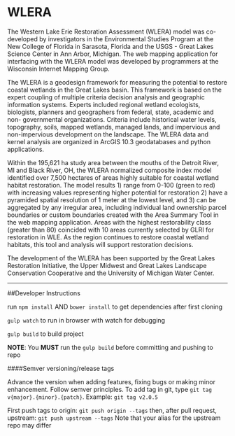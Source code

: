 # WLERA

The Western Lake Erie Restoration Assessment (WLERA) model was co-developed by investigators in the Environmental Studies Program at the New College of Florida in Sarasota, Florida and the USGS - Great Lakes Science Center in Ann Arbor, Michigan. The web mapping application for interfacing with the WLERA model was developed by programmers at the Wisconsin Internet Mapping Group.

The WLERA is a geodesign framework for measuring the potential to restore coastal wetlands in the Great Lakes basin. This framework is based on the expert coupling of multiple criteria decision analysis and geographic information systems. Experts included regional wetland ecologists, biologists, planners and geographers from federal, state, academic and non- governmental organizations. Criteria include historical water levels, topography, soils, mapped wetlands, managed lands, and impervious and non-impervious development on the landscape. The WLERA data and kernel analysis are organized in ArcGIS 10.3 geodatabases and python applications.

Within the 195,621 ha study area between the mouths of the Detroit River, MI and Black River, OH, the WLERA normalized composite index model identified over 7,500 hectares of areas highly suitable for coastal wetland habitat restoration. The model results 1) range from 0-100 (green to red) with increasing values representing higher potential for restoration 2) have a pyramided spatial resolution of 1 meter at the lowest level, and 3) can be aggregated by any irregular area, including individual land ownership parcel boundaries or custom boundaries created with the Area Summary Tool in the web mapping application. Areas with the highest restorability class (greater than 80) coincided with 10 areas currently selected by GLRI for restoration in WLE. As the region continues to restore coastal wetland habitats, this tool and analysis will support restoration decisions.

The development of the WLERA has been supported by the Great Lakes Restoration Initiative, the Upper Midwest and Great Lakes Landscape Conservation Cooperative and the University of Michigan Water Center.
___
##Developer Instructions

run `npm install` AND `bower install` to get dependencies after first cloning

`gulp watch` to run in browser with watch for debugging

`gulp build` to build project

**NOTE**: You **MUST** run the `gulp build` before committing and pushing to repo

####Semver versioning/release tags

Advance the version when adding features, fixing bugs or making minor enhancement. Follow semver principles. To add tag in git,  type `git tag v{major}.{minor}.{patch}`. Example: `git tag v2.0.5`

First push tags to origin: `git push origin --tags` then, after pull request, upstream: `git push upstream --tags`  Note that your alias for the upstream repo may differ
